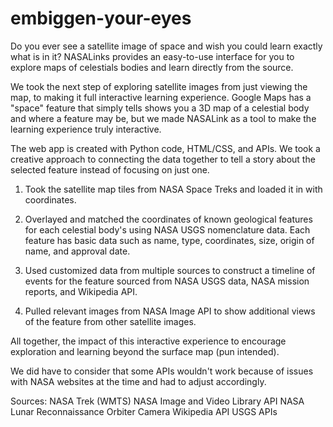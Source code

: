 # embiggen-your-eyes
Do you ever see a satellite image of space and wish you could learn exactly what is in it? NASALinks provides an easy-to-use interface for you to explore maps of celestials bodies and learn directly from the source.

We took the next step of exploring satellite images from just viewing the map, to making it full interactive learning experience. Google Maps has a "space" feature that simply tells shows you a 3D map of a celestial body and where a feature may be, but we made NASALink as a tool to make the learning experience truly interactive.

The web app is created with Python code, HTML/CSS, and APIs. We took a creative approach to connecting the data together to tell a story about the selected feature instead of focusing on just one.

1. Took the satellite map tiles from NASA Space Treks and loaded it in with coordinates.

2. Overlayed and matched the coordinates of known geological features for each celestial body's using NASA USGS nomenclature data. Each feature has basic data such as name, type, coordinates, size, origin of name, and approval date.

3. Used customized data from multiple sources to construct a timeline of events for the feature sourced from NASA USGS data, NASA mission reports, and Wikipedia API.

4. Pulled relevant images from NASA Image API to show additional views of the feature from other satellite images. 

All together, the impact of this interactive experience to encourage exploration and learning beyond the surface map (pun intended). 

We did have to consider that some APIs wouldn't work because of issues with NASA websites at the time and had to adjust accordingly. 

Sources:
NASA Trek (WMTS)
NASA Image and Video Library API
NASA Lunar Reconnaissance Orbiter Camera
Wikipedia API
USGS APIs

